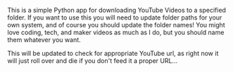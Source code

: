 This is a simple Python app for downloading
YouTube Videos to a specified folder. If you
want to use this you will need to update
folder paths for your own system, and of course
you should update the folder names! You might
love coding, tech, and maker videos as much as I
do, but you should name them whatever you want.

This will be updated to check for appropriate
YouTube url, as right now it will just roll over
and die if you don't feed it a proper URL...